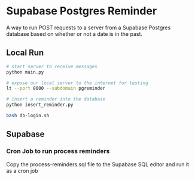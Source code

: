 # Supabase Postgres Reminder

A way to run POST requests to a server from a Supabase Postgres database based on whether or not a date is in the past.

## Local Run

```bash
# start server to receive messages
python main.py
```

```bash
# expose our local server to the internet for testing 
lt --port 8000 --subdomain pgreminder
```

```bash
# insert a reminder into the database
python insert_reminder.py
```

```bash
bash db-login.sh 
```

## Supabase 

### Cron Job to run process reminders

Copy the process-reminders.sql file to the Supabase SQL editor and run it as a cron job